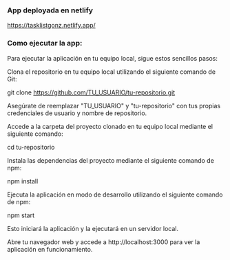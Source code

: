 ### App deployada en netlify

https://tasklistgonz.netlify.app/


### Como ejecutar la app:

Para ejecutar la aplicación en tu equipo local, sigue estos sencillos pasos:

Clona el repositorio en tu equipo local utilizando el siguiente comando de Git:

git clone https://github.com/TU_USUARIO/tu-repositorio.git

Asegúrate de reemplazar "TU_USUARIO" y "tu-repositorio" con tus propias credenciales de usuario y nombre de repositorio.

Accede a la carpeta del proyecto clonado en tu equipo local mediante el siguiente comando:

cd tu-repositorio

Instala las dependencias del proyecto mediante el siguiente comando de npm:

npm install

Ejecuta la aplicación en modo de desarrollo utilizando el siguiente comando de npm:

npm start

Esto iniciará la aplicación y la ejecutará en un servidor local.

Abre tu navegador web y accede a http://localhost:3000 para ver la aplicación en funcionamiento.
